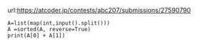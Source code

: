 url:https://atcoder.jp/contests/abc207/submissions/27590790

```
A=list(map(int,input().split()))
A =sorted(A, reverse=True)
print(A[0] + A[1])
```
